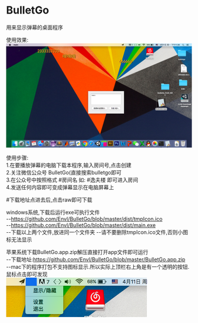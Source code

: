 # BulletGo
用来显示弹幕的桌面程序

使用效果:
![Image text](https://github.com/Envl/BulletGo/blob/master/screenShot.png)
   
      
      
使用步骤:   
  1.在要播放弹幕的电脑下载本程序,输入房间号,点击创建   
  2.关注微信公众号 BulletGo(直接搜索bulletgo即可   
  3.在公众号中按照格式 #房间名   如: #逸夫楼  即可进入房间   
  4.发送任何内容即可变成弹幕显示在电脑屏幕上   
     

#下载地址点进去后,点击raw即可下载   

windows系统,下载后运行exe可执行文件   
  --https://github.com/Envl/BulletGo/blob/master/dist/tmpIcon.ico      
  --https://github.com/Envl/BulletGo/blob/master/dist/main.exe      
  --下载以上两个文件,放进同一个文件夹
  --请不要删除tmpIcon.ico文件,否则小图标无法显示   
     
     
 
  
苹果系统下载BulletGo.app.zip解压直接打开app文件即可运行      
  --下载地址:https://github.com/Envl/BulletGo/blob/master/BulletGo.app.zip      
  --mac下的程序打包不支持图标显示.所以实际上顶栏右上角是有一个透明的按钮.鼠标点击即可发现   
![Image text](https://github.com/Envl/BulletGo/blob/master/iconBtn.png)



